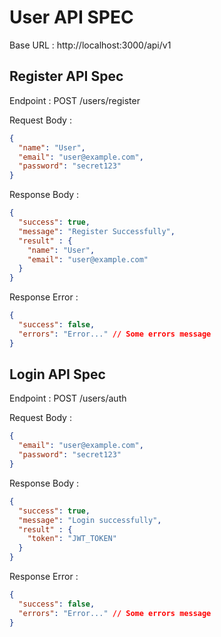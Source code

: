 # User API SPEC

Base URL : http://localhost:3000/api/v1

## Register API Spec

Endpoint : POST /users/register

Request Body :

```json
{
  "name": "User",
  "email": "user@example.com",
  "password": "secret123"
}
```

Response Body :

```json
{
  "success": true,
  "message": "Register Successfully",
  "result" : {
    "name": "User",
    "email": "user@example.com"
  }
}
```

Response Error :

```json
{
  "success": false,
  "errors": "Error..." // Some errors message
}
```

## Login API Spec

Endpoint : POST /users/auth

Request Body :

```json
{
  "email": "user@example.com",
  "password": "secret123"
}
```

Response Body : 

```json
{
  "success": true,
  "message": "Login successfully",
  "result" : {
    "token": "JWT_TOKEN"
  }
}
```

Response Error :

```json
{
  "success": false,
  "errors": "Error..." // Some errors message  
}
```